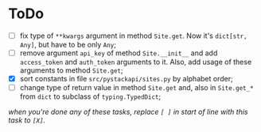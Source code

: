 # ToDo

 + [ ] fix type of `**kwargs` argument in method `Site.get`. Now it's `dict[str, Any]`, but have to be only `Any`;
 + [ ] remove argument `api_key` of method `Site.__init__` and add `access_token` and `auth_token` arguments to it. Also, add  usage of these arguments to method `Site.get`;
 + [X] sort constants in file `src/pystackapi/sites.py` by alphabet order;
 + [ ] change type of return value in method `Site.get` and, also in `Site.get_*` from `dict` to subclass of `typing.TypedDict`;

*when you're done any of these tasks, replace `[ ]` in start of line with this task to `[X]`.*
